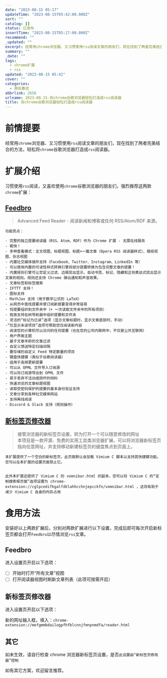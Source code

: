 ```yaml
---
date: "2023-08-15 05:17"
updateTime: "2023-08-15T05:42:00.000Z"
sort: ""
catalog: []
status: 已发布
insertTime: "2023-08-15T05:17:00.000Z"
recommend: ""
_updated: ""
excerpt: 经常用chrome浏览器、又习惯使用rss阅读文章的朋友们，现在找到了两者完美结合的方法，轻松将chrome谷歌浏览器打造成rss阅读器。
summary: ""
_date: ""
tags:
  - chrome扩展
  - rss
updated: "2023-08-15 05:42"
cover: ""
categories:
  - 燕衔春泥
abbrlink: 2656
urlname: 2023-08-15-将chrome谷歌浏览器轻松打造成rss阅读器
title: 将chrome谷歌浏览器轻松打造成rss阅读器
---
```


# 前情提要

经常用`chrome`浏览器、又习惯使用`rss`阅读文章的朋友们，现在找到了两者完美结合的方法，轻松将`chrome`谷歌浏览器打造成`rss`阅读器。

# 扩展介绍

习惯使用`rss`阅读，又喜欢使用`chrome`谷歌浏览器的朋友们，强烈推荐这两款`chrome`扩展：

## [**Feedbro**](https://chrome.google.com/webstore/detail/feedbro/mefgmmbdailogpfhfblcnnjfmnpnmdfa?hl=zh-CN)

> Advanced Feed Reader - 阅读新闻和博客或任何 RSS/Atom/RDF 来源。

>

    功能亮点：

    - 完整的独立提要阅读器（RSS、Atom、RDF）作为 Chrome 扩展 - 无需在线服务
    - 极快！
    - 多种查看模式：全文视图、标题视图、标题+一篇文章（Opera RSS 阅读器样式）、报纸视图、杂志视图
    - 内置社交媒体插件支持（Facebook、Twitter、Instagram、LinkedIn 等）
    - 可以使用内置的可读性样式转换引擎将部分提要转换为包含完整文章的提要！
    - 内置规则引擎可让您定义过滤、边框突出显示、自动书签、标记、隐藏和正则表达式突出显示文章的规则。规则还支持 Chrome 弹出通知和声音效果。
    - 文章标签和标签搜索
    - IFTTT 支持！
    - 图标支持
    - MathJax 支持（用于数学公式的 LaTeX）
    - 从网页中查找提要并使订阅新提要变得非常容易
    - 将提要组织到文件夹中（+ 一次读取文件夹中的所有项目）
    - 拖放支持在树导航器中组织提要和文件夹
    - 灵活的“标记为已读”选项（显示文章标题时，显示文章底部时，手动）
    -“仅显示未读项目”选项可帮助您仅阅读新内容
    - 阅读您的计算机可以访问的任何提要（也在您的公司内联网中，不仅是公共互联网）
    - 用户界面主题
    - 基于文章年龄的文章过滤
    - 自定义馈送特定扫描间隔
    - 要存储的自定义 Feed 特定数量的项目
    - 键盘快捷键（类似于谷歌阅读器）
    - 适用于高频更新提要
    - 可以从 OPML 文件导入订阅源
    - 可以将订阅源导出到 OPML 文件
    - 易于丢弃不活动或损坏的饲料
    - 快速浏览的文章标题视图
    - 读取受密码保护的提要的基本身份验证支持
    - 文章分享到各种社交媒体网站
    - 支持离线阅读
    - Discord & Slack 支持（规则操作）

## [**新标签页修改器**](https://chrome.google.com/webstore/detail/newtab-adapter/cglpcedifkgalfdklahhcchnjepcckfn/related?hl=zh-CN)

> 接管浏览器的新标签页设置，转为打开一个可以随意修改的网址  
> 本项目是一款开源、免费的实用工具类浏览器扩展，可以将浏览器新标签页指向任意网址，并支持移动新建标签页的键盘焦点到页面上。

    本扩展提供了一个空白的新标签页，此页面默认会加载 Vimium C 脚本以支持其快捷键功能。您可以在本扩展的设置页面禁止它。


    此外本扩展还提供了 Vimium C 的 vomnibar.html 的副本，您可以将 Vimium C 的“定制搜索框页面”选项设置为 chrome-extension://cglpcedifkgalfdklahhcchnjepcckfn/vomnibar.html ，这将有助于减少 Vimium C 自身的内存占用

# 食用方法

安装好以上两款扩展后，分别对两款扩展进行以下设置，完成后即可每次开启新标签页都会打开`Feedbro`以尽情浏览`rss`文章。

## **Feedbro**

进入设置页开启以下选项：

- [ ] 开始时打开“所有文章”视图
- [ ] 打开阅读器视图时刷新文章列表（此项可按需开启）

## **新标签页修改器**

进入设置页开启以下选项：

新的网址输入框，填入：`chrome-extension://mefgmmbdailogpfhfblcnnjfmnpnmdfa/reader.html`

## 其它

如未生效，请自行检查 chrome 浏览器新标签页设置，是否`此设置由“新标签页修改器”控制`

如有其它方案，欢迎留言推荐。
